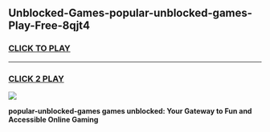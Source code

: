 
## Unblocked-Games-popular-unblocked-games-Play-Free-8qjt4
<h3>
<a href="https://premium76.site?title=popular-unblocked-games&ref=22A">CLICK TO PLAY</a></h3>
<hr>

<h3>
<a href="https://premium76.site?title=popular-unblocked-games&ref=22A">CLICK 2 PLAY</a>
  
</h3>

<a href="https://premium76.site?title=popular-unblocked-games&ref=22A"><img src="https://clearcache.store/games.png"></a>


**popular-unblocked-games games unblocked: Your Gateway to Fun and Accessible Online Gaming**
